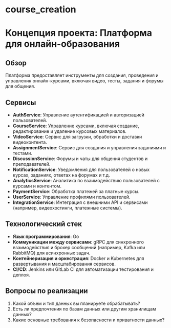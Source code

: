# course_creation

# Концепция проекта: Платформа для онлайн-образования

## Обзор
Платформа предоставляет инструменты для создания, проведения и управления онлайн-курсами, включая видео, тесты, задания и форумы для общения.

## Сервисы
- **AuthService**: Управление аутентификацией и авторизацией пользователей.
- **CourseService**: Управление курсами, включая создание, редактирование и удаление курсовых материалов.
- **VideoService**: Сервис для загрузки, обработки и доставки видеоконтента.
- **AssignmentService**: Сервис для создания и управления заданиями и тестами.
- **DiscussionService**: Форумы и чаты для общения студентов и преподавателей.
- **NotificationService**: Уведомления для пользователей о новых курсах, заданиях, ответах на форумах и т.д.
- **AnalyticsService**: Аналитика по взаимодействию пользователей с курсами и контентом.
- **PaymentService**: Обработка платежей за платные курсы.
- **UserService**: Управление профилями пользователей.
- **IntegrationService**: Интеграция с внешними API и сервисами (например, видеохостинги, платежные системы).

## Технологический стек
- **Язык программирования**: Go
- **Коммуникации между сервисами**: gRPC для синхронного взаимодействия и брокер сообщений (например, Kafka или RabbitMQ) для асинхронных задач.
- **Контейнеризация и оркестрация**: Docker и Kubernetes для развертывания и масштабирования сервисов.
- **CI/CD**: Jenkins или GitLab CI для автоматизации тестирования и деплоя.

## Вопросы по реализации
1. Какой объем и тип данных вы планируете обрабатывать?
2. Есть ли предпочтения по базам данных или другим хранилищам данных?
3. Какие основные требования к безопасности и приватности данных?
